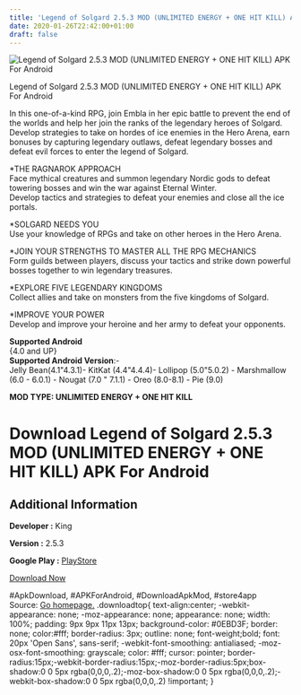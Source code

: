 ```yaml
---
title: 'Legend of Solgard 2.5.3 MOD (UNLIMITED ENERGY + ONE HIT KILL) APK For Android'
date: 2020-01-26T22:42:00+01:00
draft: false
---
```


![Legend of Solgard 2.5.3 MOD (UNLIMITED ENERGY + ONE HIT KILL) APK For Android](https://i1.wp.com/apkhome.net/wp-content/uploads/2020/01/Legend-of-Solgard-2.5.3-MOD-UNLIMITED-ENERGY-ONE-HIT-KILL.png "Legend of Solgard 2.5.3 MOD (UNLIMITED ENERGY + ONE HIT KILL) APK For Android")

  

Legend of Solgard 2.5.3 MOD (UNLIMITED ENERGY + ONE HIT KILL) APK For Android

In this one-of-a-kind RPG, join Embla in her epic battle to prevent the end of the worlds and help her join the ranks of the legendary heroes of Solgard.  
Develop strategies to take on hordes of ice enemies in the Hero Arena, earn bonuses by capturing legendary outlaws, defeat legendary bosses and defeat evil forces to enter the legend of Solgard.

\*THE RAGNAROK APPROACH  
Face mythical creatures and summon legendary Nordic gods to defeat towering bosses and win the war against Eternal Winter.  
Develop tactics and strategies to defeat your enemies and close all the ice portals.

\*SOLGARD NEEDS YOU  
Use your knowledge of RPGs and take on other heroes in the Hero Arena.

\*JOIN YOUR STRENGTHS TO MASTER ALL THE RPG MECHANICS  
Form guilds between players, discuss your tactics and strike down powerful bosses together to win legendary treasures.

\*EXPLORE FIVE LEGENDARY KINGDOMS  
Collect allies and take on monsters from the five kingdoms of Solgard.

\*IMPROVE YOUR POWER  
Develop and improve your heroine and her army to defeat your opponents.

**Supported Android**  
{4.0 and UP}  
**Supported Android Version**:-  
Jelly Bean(4.1"4.3.1)- KitKat (4.4"4.4.4)- Lollipop (5.0"5.0.2) - Marshmallow (6.0 - 6.0.1) - Nougat (7.0 " 7.1.1) - Oreo (8.0-8.1) - Pie (9.0)

**MOD TYPE: UNLIMITED ENERGY + ONE HIT KILL**

Download Legend of Solgard 2.5.3 MOD (UNLIMITED ENERGY + ONE HIT KILL) APK For Android
======================================================================================

Additional Information
----------------------

**Developer :** King

**Version :** 2.5.3

**Google Play :** [PlayStore](https://play.google.com/store/apps/details?id=com.king.solgard)

  

[Download Now](https://store4app.co/post/legend-of-solgard-2-5-3-mod-unlimited-energy-one-hit-kill-apk-for-android_1580061237)

  
#ApkDownload, #APKForAndroid, #DownloadApkMod, #store4app  
Source: [Go homepage.](https://store4app.co/post/legend-of-solgard-2-5-3-mod-unlimited-energy-one-hit-kill-apk-for-android_1580061237) .downloadtop{ text-align:center; -webkit-appearance: none; -moz-appearance: none; appearance: none; width: 100%; padding: 9px 9px 11px 13px; background-color: #0EBD3F; border: none; color:#fff; border-radius: 3px; outline: none; font-weight;bold; font: 20px 'Open Sans', sans-serif; -webkit-font-smoothing: antialiased; -moz-osx-font-smoothing: grayscale; color: #fff; cursor: pointer; border-radius:15px;-webkit-border-radius:15px;-moz-border-radius:5px;box-shadow:0 0 5px rgba(0,0,0,.2);-moz-box-shadow:0 0 5px rgba(0,0,0,.2);-webkit-box-shadow:0 0 5px rgba(0,0,0,.2) !important; }